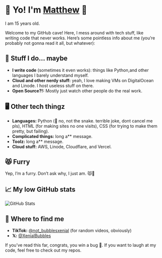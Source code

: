 # 👋 Yo! I'm [Matthew](https://github.com/notagayfurry) 🎉
I am 15 years old.

Welcome to my GitHub cave! Here, I mess around with tech stuff, like writing code that never works. Here’s some pointless info about me (you’re probably not gonna read it all, but whatever):

## 🚀 Stuff I do... maybe
- **I write code** (sometimes it even works): things like Python,and other languages I barely understand myself.
- **Cloud and other nerdy stuff:** yeah, I love making VMs on DigitalOcean and Linode. I host useless stuff on there.
- **Open Source?!:** Mostly just watch other people do the real work.

## 🖥️ Other tech thingz
- **Languages:** Python (🐍 no, not the snake. terrible joke, dont cancel me pls), HTML (for making sites no one visits), CSS (for trying to make them pretty, but failing).
- **Complicated things:** long a** message.
- **Toolz:** long a** message.
- **Cloud stuff:** AWS, Linode, Cloudflare, and Vercel.

## 😾 Furry 
Yep, I’m a furry. Don’t ask why, I just am. 😾🎨

## 📈 My low GitHub stats
![GitHub Stats](https://github-readme-stats.vercel.app/api?username=matteobolle&show_icons=true&theme=dark)

## 📱 Where to find me
- **TikTok:** [@not_bubblesxenial](https://www.tiktok.com/@not_bubblesxenial) (for random videos, obviously)
- **𝕏:** [@XenialBubbles](https://x.com/XenialBubbles) 

If you’ve read this far, congrats, you win a bug 🐛. If you want to laugh at my code, feel free to check out my repos.
